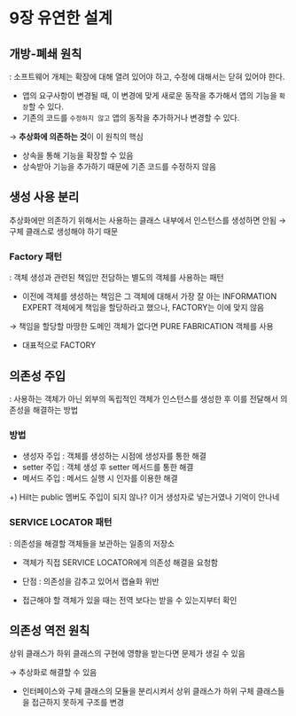 # 9장 유연한 설계

## 개방-폐쇄 원칙


: 소프트웨어 개체는 확장에 대해 열려 있어야 하고, 수정에 대해서는 닫혀 있어야 한다.

- 앱의 요구사항이 변경될 때, 이 변경에 맞게 새로운 동작을 추가해서 앱의 기능을 `확장`할 수 있다.
- 기존의 코드를 `수정하지 않고` 앱의 동작을 추가하거나 변경할 수 있다.

→ **추상화에 의존하는 것**이 이 원칙의 핵심

- 상속을 통해 기능을 확장할 수 있음
- 상속받아 기능을 추가하기 때문에 기존 코드를 수정하지 않음

## 생성 사용 분리

추상화에만 의존하기 위해서는 사용하는 클래스 내부에서 인스턴스를 생성하면 안됨 → 구체 클래스로 생성해야 하기 때문

### Factory 패턴


: 객체 생성과 관련된 책임만 전담하는 별도의 객체를 사용하는 패턴

- 이전에 객체를 생성하는 책임은 그 객체에 대해서 가장 잘 아는 INFORMATION EXPERT 객체에게 책임을 할당하라고 했으나, FACTORY는 이에 맞지 않음

→ 책임을 할당할 마땅한 도메인 객체가 없다면 PURE FABRICATION 객체를 사용

- 대표적으로 FACTORY

## 의존성 주입


: 사용하는 객체가 아닌 외부의 독립적인 객체가 인스턴스를 생성한 후 이를 전달해서 의존성을 해결하는 방법

### 방법

- 생성자 주입 : 객체를 생성하는 시점에 생성자를 통한 해결
- setter 주입 : 객체 생성 후 setter 메서드를 통한 해결
- 메서드 주입 : 메서드 실행 시 인자를 이용한 해결

+) Hilt는 public 멤버도 주입이 되지 않나? 이거 생성자로 넣는거였나 기억이 안나네

### SERVICE LOCATOR 패턴


: 의존성을 해결할 객체들을 보관하는 일종의 저장소

- 객체가 직접 SERVICE LOCATOR에게 의존성 해결을 요청함
- 단점 : 의존성을 감추고 있어서 캡슐화 위반

- 접근해야 할 객체가 있을 때는 전역 보다는 받을 수 있는지부터 확인

## 의존성 역전 원칙

상위 클래스가 하위 클래스의 구현에 영향을 받는다면 문제가 생길 수 있음

→ 추상화로 해결할 수 있음

- 인터페이스와 구체 클래스의 모듈을 분리시켜서 상위 클래스가 하위 구체 클래스들을 접근하지 못하게 구조를 변경